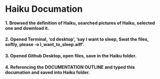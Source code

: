 # Haiku Documation
#### 1. Browsed the definition of Haiku, searched pictures of Haiku, selected one and download it.
#### 2. Opened Terminal, ‘cd desktop’, ‘say  I want to sleep, Swat the files, softly, please -o I_want_to_sleep.aiff’.
#### 3. Opened Github Desktop, open files, save in the Haiku folder.
#### 4. Referencing the DOCUMENTATION OUTLINE and typed this documation and saved into Haiku folder.